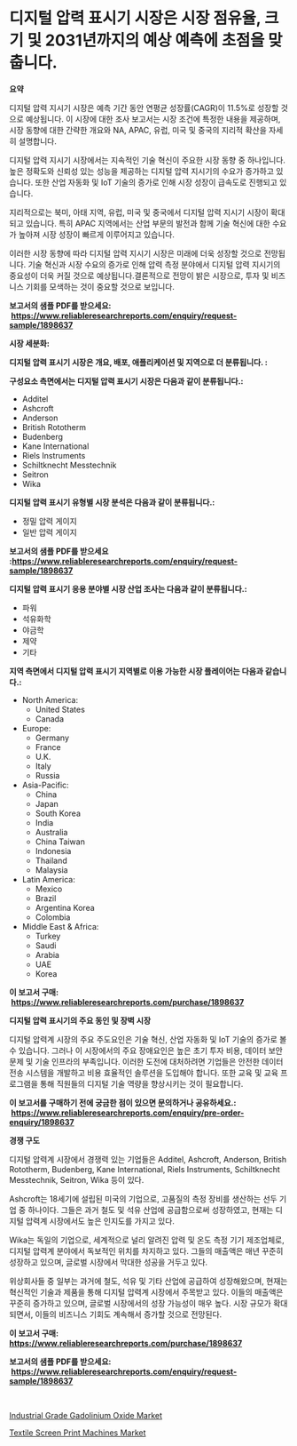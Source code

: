 <p><h1>디지털 압력 표시기 시장은 시장 점유율, 크기 및 2031년까지의 예상 예측에 초점을 맞춥니다.</h1></p><p><strong>요약</strong></p>
<p><p>디지털 압력 지시기 시장은 예측 기간 동안 연평균 성장률(CAGR)이 11.5%로 성장할 것으로 예상됩니다. 이 시장에 대한 조사 보고서는 시장 조건에 특정한 내용을 제공하며, 시장 동향에 대한 간략한 개요와 NA, APAC, 유럽, 미국 및 중국의 지리적 확산을 자세히 설명합니다.</p><p>디지털 압력 지시기 시장에서는 지속적인 기술 혁신이 주요한 시장 동향 중 하나입니다. 높은 정확도와 신뢰성 있는 성능을 제공하는 디지털 압력 지시기의 수요가 증가하고 있습니다. 또한 산업 자동화 및 IoT 기술의 증가로 인해 시장 성장이 급속도로 진행되고 있습니다.</p><p>지리적으로는 북미, 아태 지역, 유럽, 미국 및 중국에서 디지털 압력 지시기 시장이 확대되고 있습니다. 특히 APAC 지역에서는 산업 부문의 발전과 함께 기술 혁신에 대한 수요가 높아져 시장 성장이 빠르게 이루어지고 있습니다.</p><p>이러한 시장 동향에 따라 디지털 압력 지시기 시장은 미래에 더욱 성장할 것으로 전망됩니다. 기술 혁신과 시장 수요의 증가로 인해 압력 측정 분야에서 디지털 압력 지시기의 중요성이 더욱 커질 것으로 예상됩니다.결론적으로 전망이 밝은 시장으로, 투자 및 비즈니스 기회를 모색하는 것이 중요할 것으로 보입니다.</p></p>
<p><strong>보고서의 샘플 PDF를 받으세요: &nbsp;<a href="https://www.reliableresearchreports.com/enquiry/request-sample/1898637">https://www.reliableresearchreports.com/enquiry/request-sample/1898637</a></strong></p>
<p><strong>시장 세분화:</strong></p>
<p><strong> 디지털 압력 표시기 시장은 개요, 배포, 애플리케이션 및 지역으로 더 분류됩니다. :</strong></p>
<p><strong>구성요소 측면에서는 디지털 압력 표시기 시장은 다음과 같이 분류됩니다.:</strong></p>
<p><ul><li>Additel</li><li>Ashcroft</li><li>Anderson</li><li>British Rototherm</li><li>Budenberg</li><li>Kane International</li><li>Riels Instruments</li><li>Schiltknecht Messtechnik</li><li>Seitron</li><li>Wika</li></ul></p>
<p><strong> 디지털 압력 표시기 유형별 시장 분석은 다음과 같이 분류됩니다.:</strong></p>
<p><ul><li>정밀 압력 게이지</li><li>일반 압력 게이지</li></ul></p>
<p><strong>보고서의 샘플 PDF를 받으세요 :<a href="https://www.reliableresearchreports.com/enquiry/request-sample/1898637">https://www.reliableresearchreports.com/enquiry/request-sample/1898637</a></strong></p>
<p><strong> 디지털 압력 표시기 응용 분야별 시장 산업 조사는 다음과 같이 분류됩니다.:</strong></p>
<p><ul><li>파워</li><li>석유화학</li><li>야금학</li><li>제약</li><li>기타</li></ul></p>
<p><strong>지역 측면에서 디지털 압력 표시기 지역별로 이용 가능한 시장 플레이어는 다음과 같습니다.:</strong></p>
<p><ul>
    <li>
        North America:
        <ul>
            <li>United States</li>
            <li>Canada</li>
        </ul>
    </li>
    <li>
        Europe:
        <ul>
            <li>Germany</li>
            <li>France</li>
            <li>U.K.</li>
            <li>Italy</li>
            <li>Russia</li>
        </ul>
    </li>
    <li>
        Asia-Pacific:
        <ul>
            <li>China</li>
            <li>Japan</li>
            <li>South Korea</li>
            <li>India</li>
            <li>Australia</li>
            <li>China Taiwan</li>
            <li>Indonesia</li>
            <li>Thailand</li>
            <li>Malaysia</li>
        </ul>
    </li>
    <li>
        Latin America:
        <ul>
            <li>Mexico</li>
            <li>Brazil</li>
            <li>Argentina Korea</li>
            <li>Colombia</li>
        </ul>
    </li>
    <li>
        Middle East & Africa:
        <ul>
            <li>Turkey</li>
            <li>Saudi</li>
            <li>Arabia</li>
            <li>UAE</li>
            <li>Korea</li>
        </ul>
    </li>
    </ul></p>
<p><strong>이 보고서 구매: &nbsp;<a href="https://www.reliableresearchreports.com/purchase/1898637">https://www.reliableresearchreports.com/purchase/1898637</a></strong></p>
<p><strong>디지털 압력 표시기의 주요 동인 및 장벽 시장</strong></p>
<p><p>디지털 압력계 시장의 주요 주도요인은 기술 혁신, 산업 자동화 및 IoT 기술의 증가로 볼 수 있습니다. 그러나 이 시장에서의 주요 장애요인은 높은 초기 투자 비용, 데이터 보안 문제 및 기술 인프라의 부족입니다. 이러한 도전에 대처하려면 기업들은 안전한 데이터 전송 시스템을 개발하고 비용 효율적인 솔루션을 도입해야 합니다. 또한 교육 및 교육 프로그램을 통해 직원들의 디지털 기술 역량을 향상시키는 것이 필요합니다.</p></p>
<p><strong>이 보고서를 구매하기 전에 궁금한 점이 있으면 문의하거나 공유하세요.: &nbsp;<a href="https://www.reliableresearchreports.com/enquiry/pre-order-enquiry/1898637">https://www.reliableresearchreports.com/enquiry/pre-order-enquiry/1898637</a></strong></p>
<p><strong>경쟁 구도</strong></p>
<p><p>디지털 압력계 시장에서 경쟁력 있는 기업들은 Additel, Ashcroft, Anderson, British Rototherm, Budenberg, Kane International, Riels Instruments, Schiltknecht Messtechnik, Seitron, Wika 등이 있다.</p><p>Ashcroft는 18세기에 설립된 미국의 기업으로, 고품질의 측정 장비를 생산하는 선두 기업 중 하나이다. 그들은 과거 철도 및 석유 산업에 공급함으로써 성장하였고, 현재는 디지털 압력계 시장에서도 높은 인지도를 가지고 있다.</p><p>Wika는 독일의 기업으로, 세계적으로 널리 알려진 압력 및 온도 측정 기기 제조업체로, 디지털 압력계 분야에서 독보적인 위치를 차지하고 있다. 그들의 매출액은 매년 꾸준히 성장하고 있으며, 글로벌 시장에서 막대한 성공을 거두고 있다.</p><p>위상회사들 중 일부는 과거에 철도, 석유 및 기타 산업에 공급하여 성장해왔으며, 현재는 혁신적인 기술과 제품을 통해 디지털 압력계 시장에서 주목받고 있다. 이들의 매출액은 꾸준히 증가하고 있으며, 글로벌 시장에서의 성장 가능성이 매우 높다. 시장 규모가 확대되면서, 이들의 비즈니스 기회도 계속해서 증가할 것으로 전망된다.</p></p>
<p><strong>이 보고서 구매: &nbsp; <a href="https://www.reliableresearchreports.com/purchase/1898637">https://www.reliableresearchreports.com/purchase/1898637</a></strong></p>
<p><strong>보고서의 샘플 PDF를 받으세요: &nbsp;<a href="https://www.reliableresearchreports.com/enquiry/request-sample/1898637">https://www.reliableresearchreports.com/enquiry/request-sample/1898637</a></strong><strong></strong></p>
<p>&nbsp;</p>
<p><p><a href="https://github.com/Hazelklievgspy6vdcsmu106w/Market-Research-Report-List-1/blob/main/industrial-grade-gadolinium-oxide-market.md">Industrial Grade Gadolinium Oxide Market</a></p><p><a href="https://picayune-night-cbd.notion.site/Textile-Screen-Print-Machines-Market-Size-Furnishes-Valuable-Information-Encompassing-Market-Share--4c78da734534407480e2b2eb3a16ad3e">Textile Screen Print Machines Market</a></p></p>